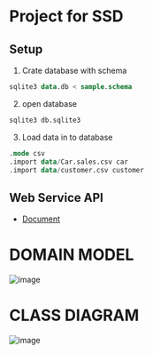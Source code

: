 # Project for SSD 

## Setup 

1. Crate database with schema
```sql
sqlite3 data.db < sample.schema
```
2. open database
```sql
sqlite3 db.sqlite3
``` 
3. Load data in to database
```sql
.mode csv
.import data/Car.sales.csv car
.import data/customer.csv customer
```

## Web Service API
- [Document](https://tanindean.github.io/SSD_Car_Sale_BackEnd/#/doc)

# DOMAIN MODEL
![image](https://user-images.githubusercontent.com/70503441/165564786-7f81a688-37ef-4e99-b1e5-d8a5ba79d3d9.png)

# CLASS DIAGRAM
![image](https://user-images.githubusercontent.com/70503441/165696190-1d4157fd-1a64-462e-b818-02a297fbaf51.png)
